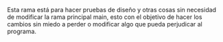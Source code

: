Esta rama está para hacer pruebas de diseño y otras cosas sin necesidad de modificar la rama principal main, esto con el objetivo de hacer los cambios sin miedo a perder o modificar algo que pueda perjudicar al programa.